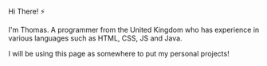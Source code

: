 <html>
  <head>
    <link rel="stylesheet" href="https://github.com/thomasr-6/thomasr-6/blob/main/readmestyle.css">
  </head>
  <body>
Hi There! ⚡
<p>I'm Thomas. A programmer from the United Kingdom who has experience in various languages such as HTML, CSS, JS and Java.</p>
<p>I will be using this page as somewhere to put my personal projects!</p> 
</body>
</html>

<!--
**thomasr-6/thomasr-6** is a ✨ _special_ ✨ repository because its `README.md` (this file) appears on your GitHub profile.

Here are some ideas to get you started:

- 🔭 I’m currently working on ...
- 🌱 I’m currently learning ...
- 👯 I’m looking to collaborate on ...
- 🤔 I’m looking for help with ...
- 💬 Ask me about ...
- 📫 How to reach me: ...
- 😄 Pronouns: ...
- ⚡ Fun fact: ...
-->
